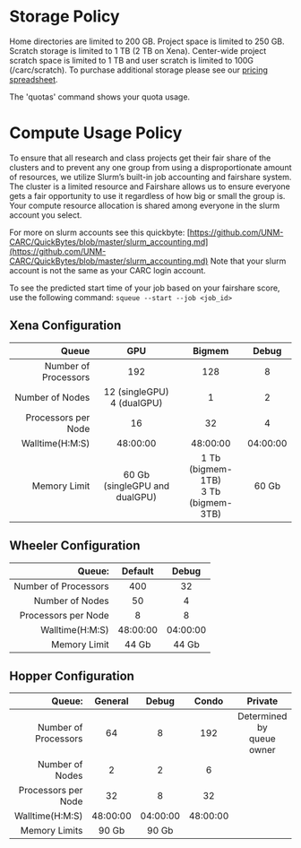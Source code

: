 # Storage Policy

Home directories are limited to 200 GB. Project space is limited to 250 GB. Scratch storage is limited to 1 TB (2 TB on Xena). Center-wide project scratch space is limited to 1 TB and user scratch is limited to 100G (/carc/scratch). To purchase additional storage please see our [pricing spreadsheet](https://carc.unm.edu/research/premium-research-computing-services.html).

The 'quotas' command shows your quota usage.

# Compute Usage Policy

To ensure that all research and class projects get their fair share of the clusters and to prevent any one group from using a disproportionate amount of resources, we utilize Slurm’s built-in job accounting and fairshare system.
The cluster is a limited resource and Fairshare allows us to ensure everyone gets a fair opportunity to use it regardless of how big or small the group is.
Your compute resource allocation is shared among everyone in the slurm account you select. 

For more on slurm accounts see this quickbyte: [https://github.com/UNM-CARC/QuickBytes/blob/master/slurm_accounting.md](https://github.com/UNM-CARC/QuickBytes/blob/master/slurm_accounting.md)
Note that your slurm account is not the same as your CARC login account.

To see the predicted start time of your job based on your fairshare score, use the following command:
`squeue --start --job <job_id>`

## Xena Configuration

| Queue                | GPU                             | Bigmem                                | Debug    |
|---:                  |:---:                            |:---:                                  |:---:     |
| Number of Processors | 192                             | 128                                   | 8        |
| Number of Nodes      | 12 (singleGPU) <br> 4 (dualGPU) | 1                                     | 2        |
| Processors per Node  | 16                              | 32                                    | 4        |
| Walltime(H:M:S)      | 48:00:00                        | 48:00:00                              | 04:00:00 |
| Memory Limit         | 60 Gb (singleGPU and dualGPU)   | 1 Tb (bigmem-1TB)<br>3 Tb (bigmem-3TB)| 60 Gb    |


## Wheeler Configuration


|                Queue: |   Default  |    Debug   |
|----------------------:|:----------:|:----------:|
| Number of Processors  |     400    |     32     |
|      Number of Nodes  |     50     |      4     |
|   Processors per Node |      8     |      8     |
|       Walltime(H:M:S) |  48:00:00  |  04:00:00  |
|         Memory Limit  |    44 Gb   |    44 Gb   |


## Hopper Configuration


|                Queue: |   General  |    Debug   | Condo    | Private |
|----------------------:|:----------:|:----------:| :---:    | :---:   |
| Number of Processors  |     64     |     8      | 192      | Determined by <br> queue owner |
|      Number of Nodes  |     2      |      2     | 6        |  |
|   Processors per Node |    32      |      8     | 32       |  |
|       Walltime(H:M:S) |  48:00:00  |  04:00:00  | 48:00:00 |  |
|        Memory Limits  |    90 Gb   |    90 Gb   |          |  |
